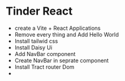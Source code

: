 # Tinder React

- create a Vite + React Applications
- Remove every thing and Add Hello World
- Install tailwid css 
- Install Daisy Ui 
- Add NavBar component
- Create NavBar in seprate component
- Install Tract router Dom
- 
